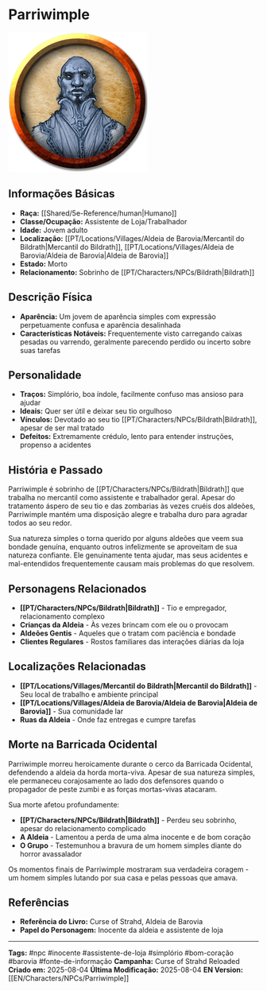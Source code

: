 # Parriwimple


![Parriwimple](assets/images/characters/Parriwimple.webp)

## Informações Básicas
- **Raça:** [[Shared/5e-Reference/human|Humano]]
- **Classe/Ocupação:** Assistente de Loja/Trabalhador
- **Idade:** Jovem adulto
- **Localização:** [[PT/Locations/Villages/Aldeia de Barovia/Mercantil do Bildrath|Mercantil do Bildrath]], [[PT/Locations/Villages/Aldeia de Barovia/Aldeia de Barovia|Aldeia de Barovia]]
- **Estado:** Morto
- **Relacionamento:** Sobrinho de [[PT/Characters/NPCs/Bildrath|Bildrath]]

## Descrição Física
- **Aparência:** Um jovem de aparência simples com expressão perpetuamente confusa e aparência desalinhada
- **Características Notáveis:** Frequentemente visto carregando caixas pesadas ou varrendo, geralmente parecendo perdido ou incerto sobre suas tarefas

## Personalidade
- **Traços:** Simplório, boa índole, facilmente confuso mas ansioso para ajudar
- **Ideais:** Quer ser útil e deixar seu tio orgulhoso
- **Vínculos:** Devotado ao seu tio [[PT/Characters/NPCs/Bildrath|Bildrath]], apesar de ser mal tratado
- **Defeitos:** Extremamente crédulo, lento para entender instruções, propenso a acidentes

## História e Passado
Parriwimple é sobrinho de [[PT/Characters/NPCs/Bildrath|Bildrath]] que trabalha no mercantil como assistente e trabalhador geral. Apesar do tratamento áspero de seu tio e das zombarias às vezes cruéis dos aldeões, Parriwimple mantém uma disposição alegre e trabalha duro para agradar todos ao seu redor.

Sua natureza simples o torna querido por alguns aldeões que veem sua bondade genuína, enquanto outros infelizmente se aproveitam de sua natureza confiante. Ele genuinamente tenta ajudar, mas seus acidentes e mal-entendidos frequentemente causam mais problemas do que resolvem.

## Personagens Relacionados
- **[[PT/Characters/NPCs/Bildrath|Bildrath]]** - Tio e empregador, relacionamento complexo
- **Crianças da Aldeia** - Às vezes brincam com ele ou o provocam
- **Aldeões Gentis** - Aqueles que o tratam com paciência e bondade
- **Clientes Regulares** - Rostos familiares das interações diárias da loja

## Localizações Relacionadas
- **[[PT/Locations/Villages/Mercantil do Bildrath|Mercantil do Bildrath]]** - Seu local de trabalho e ambiente principal
- **[[PT/Locations/Villages/Aldeia de Barovia/Aldeia de Barovia|Aldeia de Barovia]]** - Sua comunidade lar
- **Ruas da Aldeia** - Onde faz entregas e cumpre tarefas

## Morte na Barricada Ocidental
Parriwimple morreu heroicamente durante o cerco da Barricada Ocidental, defendendo a aldeia da horda morta-viva. Apesar de sua natureza simples, ele permaneceu corajosamente ao lado dos defensores quando o propagador de peste zumbi e as forças mortas-vivas atacaram.

Sua morte afetou profundamente:
- **[[PT/Characters/NPCs/Bildrath|Bildrath]]** - Perdeu seu sobrinho, apesar do relacionamento complicado
- **A Aldeia** - Lamentou a perda de uma alma inocente e de bom coração
- **O Grupo** - Testemunhou a bravura de um homem simples diante do horror avassalador

Os momentos finais de Parriwimple mostraram sua verdadeira coragem - um homem simples lutando por sua casa e pelas pessoas que amava.

## Referências
- **Referência do Livro:** Curse of Strahd, Aldeia de Barovia
- **Papel do Personagem:** Inocente da aldeia e assistente de loja

---
**Tags:** #npc #inocente #assistente-de-loja #simplório #bom-coração #barovia #fonte-de-informação
**Campanha:** Curse of Strahd Reloaded
**Criado em:** 2025-08-04
**Última Modificação:** 2025-08-04
**EN Version:** [[EN/Characters/NPCs/Parriwimple]]
